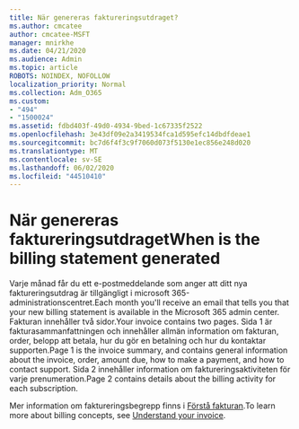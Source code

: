 ```yaml
---
title: När genereras faktureringsutdraget?
ms.author: cmcatee
author: cmcatee-MSFT
manager: mnirkhe
ms.date: 04/21/2020
ms.audience: Admin
ms.topic: article
ROBOTS: NOINDEX, NOFOLLOW
localization_priority: Normal
ms.collection: Adm_O365
ms.custom:
- "494"
- "1500024"
ms.assetid: fdbd403f-49d0-4934-9bed-1c67335f2522
ms.openlocfilehash: 3e43df09e2a3419534fca1d595efc14dbdfdeae1
ms.sourcegitcommit: bc7d6f4f3c9f7060d073f5130e1ec856e248d020
ms.translationtype: MT
ms.contentlocale: sv-SE
ms.lasthandoff: 06/02/2020
ms.locfileid: "44510410"
---
```

# <a name="when-is-the-billing-statement-generated"></a><span data-ttu-id="6a70b-102">När genereras faktureringsutdraget</span><span class="sxs-lookup"><span data-stu-id="6a70b-102">When is the billing statement generated</span></span>

<span data-ttu-id="6a70b-103">Varje månad får du ett e-postmeddelande som anger att ditt nya faktureringsutdrag är tillgängligt i microsoft 365-administrationscentret.</span><span class="sxs-lookup"><span data-stu-id="6a70b-103">Each month you'll receive an email that tells you that your new billing statement is available in the Microsoft 365 admin center.</span></span> <span data-ttu-id="6a70b-104">Fakturan innehåller två sidor.</span><span class="sxs-lookup"><span data-stu-id="6a70b-104">Your invoice contains two pages.</span></span> <span data-ttu-id="6a70b-105">Sida 1 är fakturasammanfattningen och innehåller allmän information om fakturan, order, belopp att betala, hur du gör en betalning och hur du kontaktar supporten.</span><span class="sxs-lookup"><span data-stu-id="6a70b-105">Page 1 is the invoice summary, and contains general information about the invoice, order, amount due, how to make a payment, and how to contact support.</span></span> <span data-ttu-id="6a70b-106">Sida 2 innehåller information om faktureringsaktiviteten för varje prenumeration.</span><span class="sxs-lookup"><span data-stu-id="6a70b-106">Page 2 contains details about the billing activity for each subscription.</span></span>
  
<span data-ttu-id="6a70b-107">Mer information om faktureringsbegrepp finns i [Förstå fakturan](https://docs.microsoft.com/microsoft-365/commerce/billing-and-payments/understand-your-invoice2).</span><span class="sxs-lookup"><span data-stu-id="6a70b-107">To learn more about billing concepts, see [Understand your invoice](https://docs.microsoft.com/microsoft-365/commerce/billing-and-payments/understand-your-invoice2).</span></span>